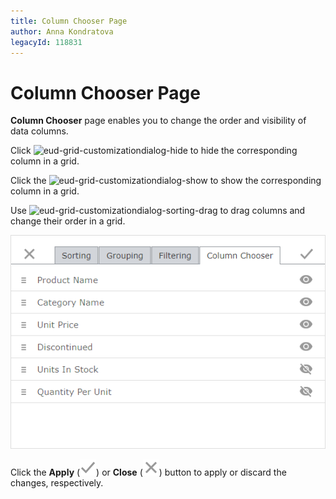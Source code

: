 ```yaml
---
title: Column Chooser Page
author: Anna Kondratova
legacyId: 118831
---
```

# Column Chooser Page

**Column Chooser** page enables you to change the order and visibility of data columns.


Click ![eud-grid-customizationdialog-hide](../../../images/img128930.png) to hide the corresponding column in a grid.

Click the ![eud-grid-customizationdialog-show](../../../images/img128929.png) to show the corresponding column in a grid.

 Use ![eud-grid-customizationdialog-sorting-drag](../../../images/img128887.png) to drag columns and change their order in a grid.

![eud-grid-customizationdialog-columnchooserpage](../../../images/img128928.png)

Click the **Apply** (![eud-grid-customizationdialog-apply-button](../../../images/grid-customizationdialog-apply.png)) or **Close** (![eud-grid-customizationdialog-close-button](../../../images/grid-customizationdialog-close.png)) button to apply or discard the changes, respectively.
